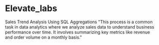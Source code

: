 # Elevate_labs
Sales Trend Analysis Using SQL Aggregations
"This process is a common task in data analytics where we analyze sales data to understand business performance over time. It involves summarizing key metrics like revenue and order volume on a monthly basis."
